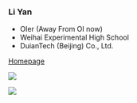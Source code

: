 ### Li Yan

- OIer (Away From OI now) 
- Weihai Experimental High School
- DuianTech (Beijing) Co., Ltd.

[Homepage](https://liyan.moe)

![](https://github-readme-stats.vercel.app/api?username=liyanqwq&layout=compact&show_icons=true&theme=transparent&count_private=true&hide_title=true)

![](https://github-readme-stats.vercel.app/api/top-langs/?username=liyanqwq&show_icons=true&layout=compact&count_private=true&hide_title=true&theme=transparent)
